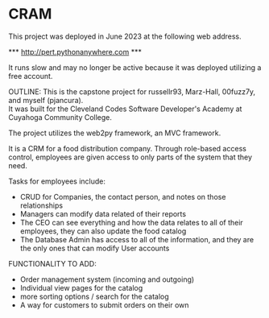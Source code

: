 # CRAM
This project was deployed in June 2023 at the following web address.  

***   http://pert.pythonanywhere.com   ***

It runs slow and may no longer be active because it was deployed utilizing a free account. 

OUTLINE:
This is the capstone project for russellr93, 	Marz-Hall, 00fuzz7y, and myself (pjancura).  
It was built for the Cleveland Codes Software Developer's Academy at Cuyahoga Community College.

The project utilizes the web2py framework, an MVC framework.  

It is a CRM for a food distribution company.  Through role-based access control, 
employees are given access to only parts of the system that they need.  

Tasks for employees include:
- CRUD for Companies, the contact person, and notes on those relationships
- Managers can modify data related of their reports
- The CEO can see everything and how the data relates to all of their employees, they can also update the food catalog
- The Database Admin has access to all of the information, and they are the only ones that can modify User accounts

FUNCTIONALITY TO ADD:
- Order management system (incoming and outgoing)
- Individual view pages for the catalog
- more sorting options / search for the catalog
- A way for customers to submit orders on their own

